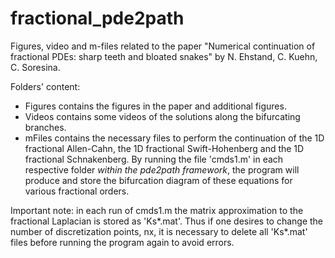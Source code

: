 # fractional_pde2path
Figures, video and m-files related to the paper "Numerical continuation of fractional PDEs: sharp teeth and bloated snakes" by N. Ehstand, C. Kuehn, C. Soresina.

Folders' content:
* Figures contains the figures in the paper and additional figures.
* Videos contains some videos of the solutions along the bifurcating branches.
* mFiles contains the necessary files to perform the continuation of the 1D fractional Allen-Cahn, the 1D fractional Swift-Hohenberg and the 1D fractional Schnakenberg. By running the file 'cmds1.m' in each respective folder *within the pde2path framework*, the program will produce and store the bifurcation diagram of these equations for various fractional orders.  

Important note: in each run of cmds1.m the matrix approximation to the fractional Laplacian is stored as 'Ks*.mat'. Thus if one desires to change the number of discretization points, nx, it is necessary to delete all 'Ks*.mat' files before running the program again to avoid errors. 
